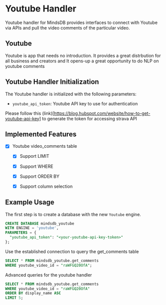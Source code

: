 # Youtube Handler

Youtube handler for MindsDB provides interfaces to connect with Youtube via APIs and pull the video comments of the particular video.

## Youtube
Youtube is app that needs no introduction. It provides a great distrbution for all business and creators and It opens-up a great opportunity to do NLP on youtube comments

## Youtube Handler Initialization

The Youtube handler is initialized with the following parameters:

- `youtube_api_token`: Youtube API key to use for authentication 

Please follow this (link)[https://blog.hubspot.com/website/how-to-get-youtube-api-key] to generate the token for accessing strava API

## Implemented Features

- [x] Youtube video_comments table 
  - [x] Support LIMIT
  - [x] Support WHERE
  - [x] Support ORDER BY
  - [x] Support column selection


## Example Usage

The first step is to create a database with the new `Youtube` engine.

~~~~sql
CREATE DATABASE mindsdb_youtube
WITH ENGINE = 'youtube',
PARAMETERS = {
  "youtube_api_token": "<your-youtube-api-key-token>"  
};
~~~~


Use the established connection to query the get_comments table 

~~~~sql
SELECT * FROM mindsdb_youtube.get_comments
WHERE youtube_video_id = "raWFGQ20OfA";
~~~~


Advanced queries for the youtube handler

~~~~sql
SELECT * FROM mindsdb_youtube.get_comments
WHERE youtube_video_id = "raWFGQ20OfA"
ORDER BY display_name ASC
LIMIT 5;
~~~~
